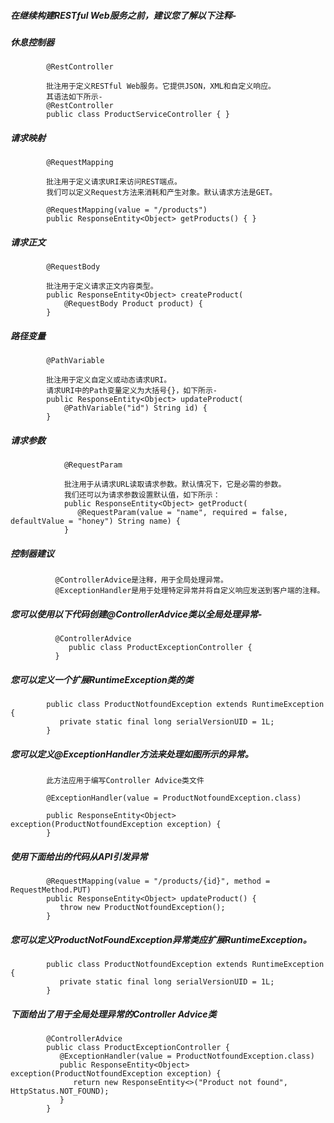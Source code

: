#####   在继续构建RESTful Web服务之前，建议您了解以下注释-

#####   休息控制器

            @RestController
            
            批注用于定义RESTful Web服务。它提供JSON，XML和自定义响应。
            其语法如下所示-
            @RestController
            public class ProductServiceController { }
            
#####   请求映射

            @RequestMapping
            
            批注用于定义请求URI来访问REST端点。
            我们可以定义Request方法来消耗和产生对象。默认请求方法是GET。
            
            @RequestMapping(value = "/products")
            public ResponseEntity<Object> getProducts() { }
#####   请求正文

            @RequestBody
            
            批注用于定义请求正文内容类型。
            public ResponseEntity<Object> createProduct(
                @RequestBody Product product) {
            }
#####   路径变量

            @PathVariable
            
            批注用于定义自定义或动态请求URI。
            请求URI中的Path变量定义为大括号{}，如下所示-   
            public ResponseEntity<Object> updateProduct(
                @PathVariable("id") String id) {
            }
#####   请求参数
                @RequestParam
                
                批注用于从请求URL读取请求参数。默认情况下，它是必需的参数。
                我们还可以为请求参数设置默认值，如下所示：    
                public ResponseEntity<Object> getProduct(
                   @RequestParam(value = "name", required = false, defaultValue = "honey") String name) {
                }
                
#####   控制器建议

              @ControllerAdvice是注释，用于全局处理异常。
              @ExceptionHandler是用于处理特定异常并将自定义响应发送到客户端的注释。
              
#####   您可以使用以下代码创建@ControllerAdvice类以全局处理异常-

              @ControllerAdvice
                 public class ProductExceptionController {
              }
          
#####   您可以定义一个扩展RuntimeException类的类
            
            public class ProductNotfoundException extends RuntimeException {
               private static final long serialVersionUID = 1L;
            }
            
#####   您可以定义@ExceptionHandler方法来处理如图所示的异常。

            此方法应用于编写Controller Advice类文件
            
            @ExceptionHandler(value = ProductNotfoundException.class)
            
            public ResponseEntity<Object> exception(ProductNotfoundException exception) {
            }
        
#####   使用下面给出的代码从API引发异常

            @RequestMapping(value = "/products/{id}", method = RequestMethod.PUT)
            public ResponseEntity<Object> updateProduct() { 
               throw new ProductNotfoundException();
            }
        
#####   您可以定义ProductNotFoundException异常类应扩展RuntimeException。

            public class ProductNotfoundException extends RuntimeException {
               private static final long serialVersionUID = 1L;
            }
            
#####   下面给出了用于全局处理异常的Controller Advice类
            
            @ControllerAdvice
            public class ProductExceptionController {
               @ExceptionHandler(value = ProductNotfoundException.class)
               public ResponseEntity<Object> exception(ProductNotfoundException exception) {
                  return new ResponseEntity<>("Product not found", HttpStatus.NOT_FOUND);
               }
            }